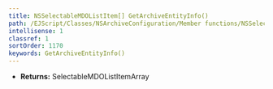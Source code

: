 ```yaml
---
title: NSSelectableMDOListItem[] GetArchiveEntityInfo()
path: /EJScript/Classes/NSArchiveConfiguration/Member functions/NSSelectableMDOListItem[] GetArchiveEntityInfo()
intellisense: 1
classref: 1
sortOrder: 1170
keywords: GetArchiveEntityInfo()
---
```



* **Returns:** SelectableMDOListItemArray


